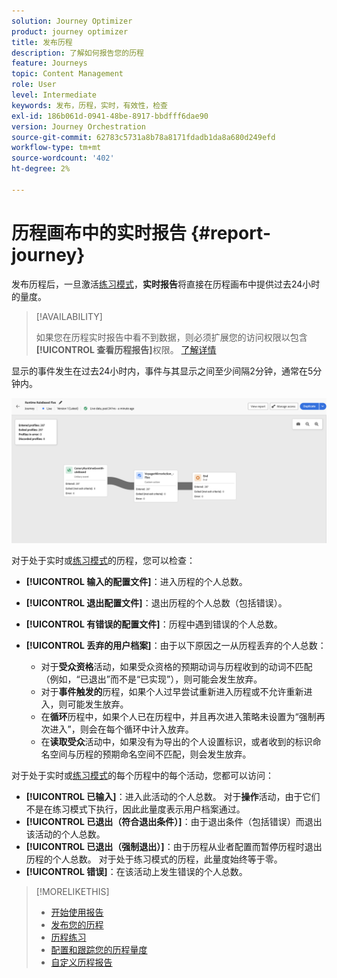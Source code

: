 ```yaml
---
solution: Journey Optimizer
product: journey optimizer
title: 发布历程
description: 了解如何报告您的历程
feature: Journeys
topic: Content Management
role: User
level: Intermediate
keywords: 发布，历程，实时，有效性，检查
exl-id: 186b061d-0941-48be-8917-bbdfff6dae90
version: Journey Orchestration
source-git-commit: 62783c5731a8b78a8171fdadb1da8a680d249efd
workflow-type: tm+mt
source-wordcount: '402'
ht-degree: 2%

---
```


# 历程画布中的实时报告 {#report-journey}

发布历程后，一旦激活[练习模式](journey-dry-run.md)，**实时报告**&#x200B;将直接在历程画布中提供过去24小时的量度。


>[!AVAILABILITY]
>
>如果您在历程实时报告中看不到数据，则必须扩展您的访问权限以包含&#x200B;**[!UICONTROL 查看历程报告]**&#x200B;权限。 [了解详情](../administration/permissions.md)


显示的事件发生在过去24小时内，事件与其显示之间至少间隔2分钟，通常在5分钟内。

![](assets/journey_live_report.png)

对于处于实时或[练习模式](journey-dry-run.md)的历程，您可以检查：

* **[!UICONTROL 输入的配置文件]**：进入历程的个人总数。
* **[!UICONTROL 退出配置文件]**：退出历程的个人总数（包括错误）。
* **[!UICONTROL 有错误的配置文件]**：历程中遇到错误的个人总数。
* **[!UICONTROL 丢弃的用户档案]**：由于以下原因之一从历程丢弃的个人总数：

   * 对于&#x200B;**受众资格**&#x200B;活动，如果受众资格的预期动词与历程收到的动词不匹配（例如，“已退出”而不是“已实现”），则可能会发生放弃。
   * 对于&#x200B;**事件触发的**&#x200B;历程，如果个人过早尝试重新进入历程或不允许重新进入，则可能发生放弃。
   * 在&#x200B;**循环**&#x200B;历程中，如果个人已在历程中，并且再次进入策略未设置为“强制再次进入”，则会在每个循环中计入放弃。
   * 在&#x200B;**读取受众**&#x200B;活动中，如果没有为导出的个人设置标识，或者收到的标识命名空间与历程的预期命名空间不匹配，则会发生放弃。

对于处于实时或[练习模式](journey-dry-run.md)的每个历程中的每个活动，您都可以访问：

* **[!UICONTROL 已输入]**：进入此活动的个人总数。 对于&#x200B;**操作**&#x200B;活动，由于它们不是在练习模式下执行，因此此量度表示用户档案通过。
* **[!UICONTROL 已退出（符合退出条件）]**：由于退出条件（包括错误）而退出该活动的个人总数。
* **[!UICONTROL 已退出（强制退出）]**：由于历程从业者配置而暂停历程时退出历程的个人总数。 对于处于练习模式的历程，此量度始终等于零。
* **[!UICONTROL 错误]**：在该活动上发生错误的个人总数。


>[!MORELIKETHIS]
>
>* [开始使用报告](../reports/gs-reports.md)
>* [发布您的历程](publishing-the-journey.md)
>* [历程练习](journey-dry-run.md)
>* [配置和跟踪您的历程量度](success-metrics.md)
>* [自定义历程报告](../reports/sharing-overview.md)